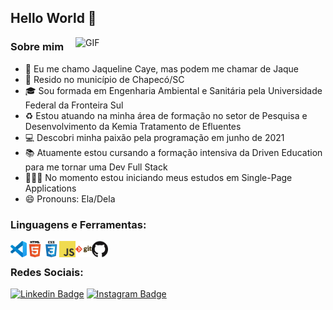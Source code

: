 ## Hello World 👋

<img align="right" alt="GIF" src="https://rck.imgix.net/vtGC59iQ50CPrEz2aLNKSw/images/sAGiHOO2pEiTU4AJCZZteA.gif" width="400"/>

### Sobre mim
 - 👤 Eu me chamo Jaqueline Caye, mas podem me chamar de Jaque
 - 📌 Resido no município de Chapecó/SC
 - 🎓 Sou formada em Engenharia Ambiental e Sanitária pela Universidade Federal da Fronteira Sul
 - ♻️ Estou atuando na minha área de formação no setor de Pesquisa e Desenvolvimento da Kemia Tratamento de Efluentes
 - 💻 Descobri minha paixão pela programação em junho de 2021
 - 📚 Atuamente estou cursando a formação intensiva da Driven Education para me tornar uma Dev Full Stack
 - 👩🏽‍💻 No momento estou iniciando meus estudos em Single-Page Applications
 - 😄 Pronouns: Ela/Dela

### Linguagens e Ferramentas:
<img align="left" alt="Visual Studio Code" width="26px" src="https://raw.githubusercontent.com/github/explore/80688e429a7d4ef2fca1e82350fe8e3517d3494d/topics/visual-studio-code/visual-studio-code.png" />
<img align="left" alt="HTML5" width="26px" src="https://raw.githubusercontent.com/github/explore/80688e429a7d4ef2fca1e82350fe8e3517d3494d/topics/html/html.png" />
<img align="left" alt="CSS3" width="26px" src="https://raw.githubusercontent.com/github/explore/80688e429a7d4ef2fca1e82350fe8e3517d3494d/topics/css/css.png" />
<img align="left" alt="JavaScript" width="26px" src="https://raw.githubusercontent.com/github/explore/80688e429a7d4ef2fca1e82350fe8e3517d3494d/topics/javascript/javascript.png" />
<img align="left" alt="Git" width="26px" src="https://raw.githubusercontent.com/github/explore/80688e429a7d4ef2fca1e82350fe8e3517d3494d/topics/git/git.png" />
<img align="left" alt="GitHub" width="26px" src="https://raw.githubusercontent.com/github/explore/78df643247d429f6cc873026c0622819ad797942/topics/github/github.png" />

<br/>

### Redes Sociais:
[![Linkedin Badge](https://img.shields.io/badge/-LinkedIn-blue?style=for-the-badge&logo=Linkedin&logoColor=white&link=https://www.linkedin.com/in/jaqueline-caye-614449137/)](https://www.linkedin.com/in/jaqueline-caye-614449137/)
[![Instagram Badge](https://img.shields.io/badge/Instagram-E4405F?style=for-the-badge&logo=instagram&logoColor=white&link=https://www.instagram.com/jaquecaye/?hl=pt)](https://www.instagram.com/jaquecaye/?hl=pt)
